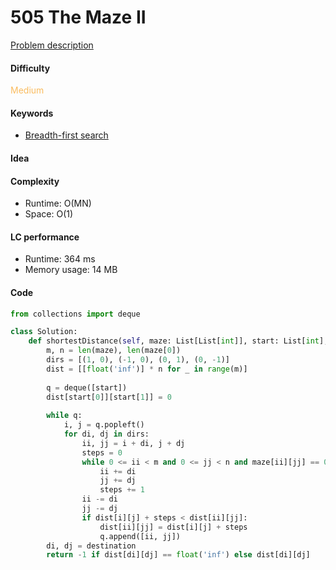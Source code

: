 505 The Maze II
=======================
[Problem description](https://leetcode.com/problems/the-maze-ii/)

#### Difficulty
<span style="color:#FABC60">Medium</span>

#### Keywords
- [Breadth-first search](../categories/bfs.md)

#### Idea

#### Complexity
- Runtime: O(MN)
- Space: O(1)

#### LC performance
- Runtime: 364 ms
- Memory usage: 14 MB

#### Code
```python
from collections import deque

class Solution:
    def shortestDistance(self, maze: List[List[int]], start: List[int], destination: List[int]) -> int:
        m, n = len(maze), len(maze[0])
        dirs = [(1, 0), (-1, 0), (0, 1), (0, -1)]
        dist = [[float('inf')] * n for _ in range(m)]
        
        q = deque([start])
        dist[start[0]][start[1]] = 0
        
        while q:
            i, j = q.popleft()
            for di, dj in dirs:
                ii, jj = i + di, j + dj
                steps = 0
                while 0 <= ii < m and 0 <= jj < n and maze[ii][jj] == 0:
                    ii += di
                    jj += dj
                    steps += 1
                ii -= di
                jj -= dj
                if dist[i][j] + steps < dist[ii][jj]:
                    dist[ii][jj] = dist[i][j] + steps
                    q.append([ii, jj])
        di, dj = destination
        return -1 if dist[di][dj] == float('inf') else dist[di][dj]
```